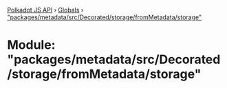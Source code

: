 [Polkadot JS API](../README.md) › [Globals](../globals.md) › ["packages/metadata/src/Decorated/storage/fromMetadata/storage"](_packages_metadata_src_decorated_storage_frommetadata_storage_.md)

# Module: "packages/metadata/src/Decorated/storage/fromMetadata/storage"


